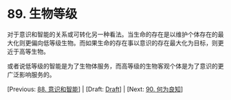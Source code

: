 # 89. 生物等级

对于意识和智能的关系或可转化另一种看法。当生命的存在是以维护个体存在的最大化则更偏向低等级生物。而如果生命的存在事以意识的存在最大化为目标，则更近于高等生物。

或者说低等级的智能是为了生物体服务，而高等级的生物客观个体是为了意识的更广泛影响服务的。

[Previous: [88. 意识和智能](88.md)] | [Draft: [Draft](../Draft.md)] | [Next: [90. 何为良知](90.md)]